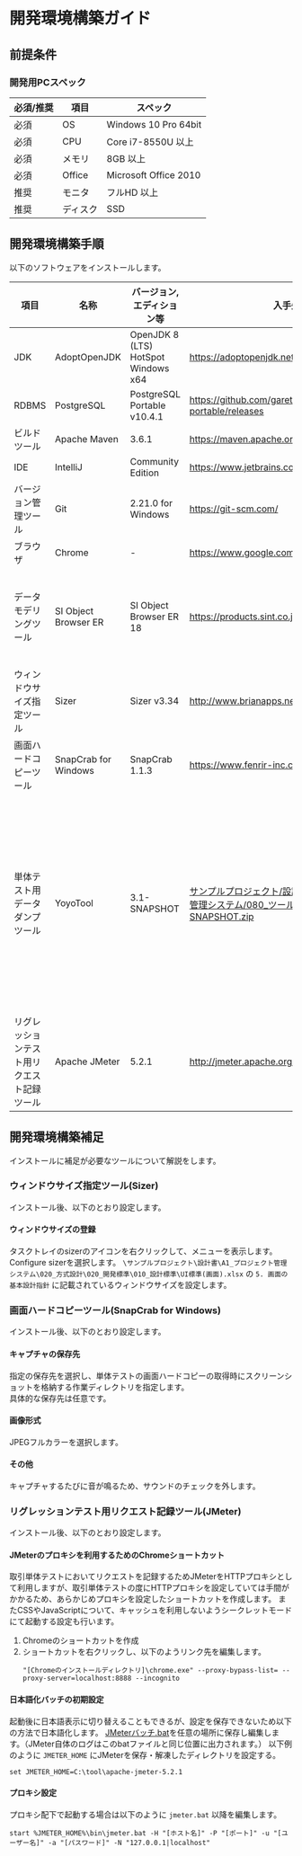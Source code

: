 # 開発環境構築ガイド

## 前提条件

### 開発用PCスペック

| 必須/推奨 | 項目     | スペック              |
| --------- | -------- | --------------------- |
| 必須      | OS       | Windows 10 Pro 64bit  |
| 必須      | CPU      | Core i7-8550U 以上    |
| 必須      | メモリ   | 8GB 以上              |
| 必須      | Office   | Microsoft Office 2010 |
| 推奨      | モニタ   | フルHD 以上           |
| 推奨      | ディスク | SSD                   |


## 開発環境構築手順

以下のソフトウェアをインストールします。

| 項目                                       | 名称                 | バージョン,エディション等           | 入手先                                                        | 補足                                                         |
| ------------------------------------------ | -------------------- | ----------------------------------- | ------------------------------------------------------------- | ------------------------------------------------------------ |
| JDK                                        | AdoptOpenJDK         | OpenJDK 8 (LTS) HotSpot Windows x64 | https://adoptopenjdk.net/                                     |                                                              |
| RDBMS                                      | PostgreSQL           | PostgreSQL Portable v10.4.1         | https://github.com/garethflowers/postgresql-portable/releases |                                                              |
| ビルドツール                               | Apache Maven         | 3.6.1                               | https://maven.apache.org/                                     |                                                              |
| IDE                                        | IntelliJ             | Community Edition                   | https://www.jetbrains.com/idea/                               |                                                              |
| バージョン管理ツール                       | Git                  | 2.21.0 for Windows                  | https://git-scm.com/                                          |                                                              |
| ブラウザ                                   | Chrome               | -                                   | https://www.google.com/intl/ja/chrome/                        |                                                              |
| データモデリングツール                     | SI Object Browser ER | SI Object Browser ER 18             | https://products.sint.co.jp/siob/trial                         | 社内ライセンスを使用する。                                     |
| ウィンドウサイズ指定ツール                 | Sizer                | Sizer v3.34                         | http://www.brianapps.net/sizer/                               |                                                              |
| 画面ハードコピーツール                     | SnapCrab for Windows | SnapCrab 1.1.3                      | https://www.fenrir-inc.com/jp/snapcrab/                       |                                                              |
| 単体テスト用データダンプツール             | YoyoTool             | 3.1-SNAPSHOT                        | [サンプルプロジェクト/設計書/A1_プロジェクト管理システム/080_ツール/DUMP_3.1-SNAPSHOT.zip](../../設計書/A1_プロジェクト管理システム/080_ツール/DUMP_3.1-SNAPSHOT.zip)  | 本プロジェクト用に初期設定済。必ずここから取得してください。 |
| リグレッションテスト用リクエスト記録ツール | Apache JMeter        | 5.2.1                               | http://jmeter.apache.org/download_jmeter.cgi                  |                                                              |


## 開発環境構築補足
インストールに補足が必要なツールについて解説をします。

### ウィンドウサイズ指定ツール(Sizer)
インストール後、以下のとおり設定します。

#### ウィンドウサイズの登録
タスクトレイのsizerのアイコンを右クリックして、メニューを表示します。  
Configure sizerを選択します。
`\サンプルプロジェクト\設計書\A1_プロジェクト管理システム\020_方式設計\020_開発標準\010_設計標準\UI標準(画面).xlsx` の `5. 画面の基本設計指針` に記載されているウィンドウサイズを設定します。

### 画面ハードコピーツール(SnapCrab for Windows)
インストール後、以下のとおり設定します。

#### キャプチャの保存先
指定の保存先を選択し、単体テストの画面ハードコピーの取得時にスクリーンショットを格納する作業ディレクトリを指定します。  
具体的な保存先は任意です。

#### 画像形式
JPEGフルカラーを選択します。

#### その他
キャプチャするたびに音が鳴るため、サウンドのチェックを外します。

### リグレッションテスト用リクエスト記録ツール(JMeter)
インストール後、以下のとおり設定します。

#### JMeterのプロキシを利用するためのChromeショートカット
取引単体テストにおいてリクエストを記録するためJMeterをHTTPプロキシとして利用しますが、取引単体テストの度にHTTPプロキシを設定していては手間がかかるため、あらかじめプロキシを設定したショートカットを作成します。
またCSSやJavaScriptについて、キャッシュを利用しないようシークレットモードにて起動する設定も行います。
1. Chromeのショートカットを作成
1. ショートカットを右クリックし、以下のようリンク先を編集します。
   ```
   "[Chromeのインストールディレクトリ]\chrome.exe" --proxy-bypass-list= --proxy-server=localhost:8888 --incognito
   ```

#### 日本語化バッチの初期設定
起動後に日本語表示に切り替えることもできるが、設定を保存できないため以下の方法で日本語化します。
[JMeterバッチ.bat](./ut/取引単体テストツール/JMeter起動用バッチ.bat)を任意の場所に保存し編集します。（JMeter自体のログはこのbatファイルと同じ位置に出力されます。）
以下例のように `JMETER_HOME` にJMeterを保存・解凍したディレクトリを設定する。
```
set JMETER_HOME=C:\tool\apache-jmeter-5.2.1
```

#### プロキシ設定
プロキシ配下で起動する場合は以下のように `jmeter.bat` 以降を編集します。
```
start %JMETER_HOME%\bin\jmeter.bat -H "[ホスト名]" -P "[ポート]" -u "[ユーザー名]" -a "[パスワード]" -N "127.0.0.1|localhost"
```